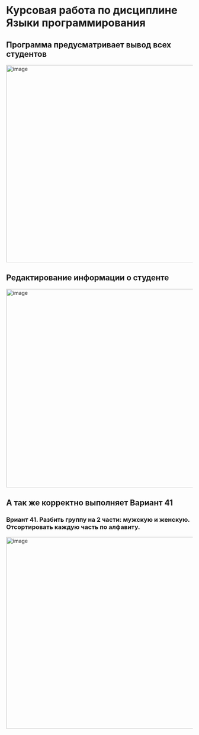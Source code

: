 # Курсовая работа по дисциплине Языки программирования

## Программа предусматривает вывод всех студентов
<img width="533" alt="image" src="https://user-images.githubusercontent.com/91698007/233564580-e595c4b0-7549-4192-beb0-5d6ea049525a.png">

## Редактирование информации о студенте

<img width="536" alt="image" src="https://user-images.githubusercontent.com/91698007/233564755-45ec29b0-5896-48a7-b1c9-e2690a0943e1.png">

## А так же корректно выполняет Вариант 41 
### Вриант 41. Разбить группу на 2 части: мужскую и женскую. Отсортировать каждую часть по алфавиту.
<img width="518" alt="image" src="https://user-images.githubusercontent.com/91698007/233565575-88affab5-6679-4a84-8620-71c84f6c1261.png">
